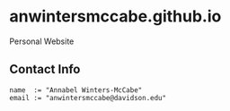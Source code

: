 # anwintersmccabe.github.io
Personal Website
## Contact Info

```
name  := "Annabel Winters-McCabe"
email := "anwintersmccabe@davidson.edu"
```
